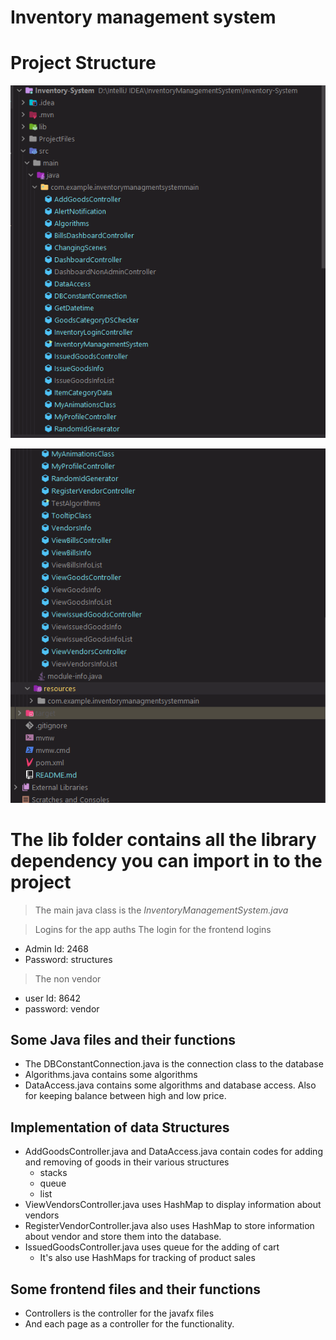 # Inventory management system

# Project Structure
![](../src/main/resources/project_files.png)

![](../src/main/resources/project_files_01.png)

# The lib folder contains all the library dependency you can import in to the project

> The main java class is the *InventoryManagementSystem.java*

> Logins for the app auths
The login for the frontend logins
- Admin Id: 2468
- Password: structures
> The non vendor
- user Id: 8642
- password: vendor

## Some Java files and their functions
- The DBConstantConnection.java is the connection class to the database
- Algorithms.java contains some algorithms
- DataAccess.java contains some algorithms and database access. Also for keeping balance between high and low price.

## Implementation of data Structures
- AddGoodsController.java and DataAccess.java contain codes for adding and removing of goods in their various structures
    - stacks 
    - queue
    - list
- ViewVendorsController.java uses HashMap to display information about vendors
- RegisterVendorController.java also uses HashMap to store information about vendor and store them into the database.
- IssuedGoodsController.java uses queue for the adding of cart
  - It's also use HashMaps for tracking of product sales 



## Some frontend files and their functions 
- Controllers is the controller for the javafx files
- And each page as a controller for the functionality.

